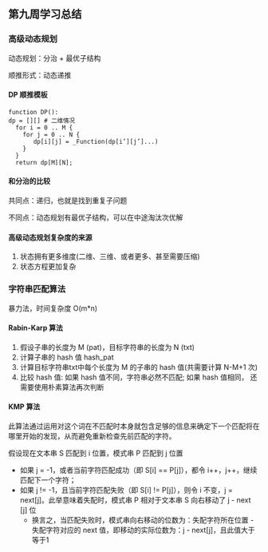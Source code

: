 ## 第九周学习总结


### 高级动态规划

动态规划：分治 + 最优子结构

顺推形式：动态递推

#### DP 顺推模板

```
function DP():
dp = [][] # 二维情况
  for i = 0 .. M {
    for j = 0 .. N {
       dp[i][j] = _Function(dp[i’][j’]...)
    }
  }
  return dp[M][N];
```

#### 和分治的比较

共同点：递归，也就是找到重复子问题

不同点：动态规划有最优子结构，可以在中途淘汰次优解

#### 高级动态规划复杂度的来源

1. 状态拥有更多维度(二维、三维、或者更多、甚至需要压缩)
2. 状态方程更加复杂


### 字符串匹配算法

暴力法，时间复杂度 O(m*n)

#### Rabin-Karp 算法

1. 假设子串的长度为 M (pat)，目标字符串的长度为 N (txt)
2. 计算子串的 hash 值 hash_pat
3. 计算目标字符串txt中每个长度为 M 的子串的 hash 值(共需要计算 N-M+1 次)
4. 比较 hash 值: 如果 hash 值不同，字符串必然不匹配; 如果 hash 值相同， 还需要使用朴素算法再次判断

#### KMP 算法

此算法通过运用对这个词在不匹配时本身就包含足够的信息来确定下一个匹配将在哪里开始的发现，从而避免重新检查先前匹配的字符。

假设现在文本串 S 匹配到 i 位置，模式串 P 匹配到 j 位置
- 如果 j = -1，或者当前字符匹配成功（即 S[i] == P[j]），都令 i++，j++，继续匹配下一个字符；
- 如果 j != -1，且当前字符匹配失败（即 S[i] != P[j]），则令 i 不变，j = next[j]。此举意味着失配时，模式串 P 相对于文本串 S 向右移动了 j - next [j] 位
    - 换言之，当匹配失败时，模式串向右移动的位数为：失配字符所在位置 - 失配字符对应的 next 值，即移动的实际位数为：j - next[j]，且此值大于等于1